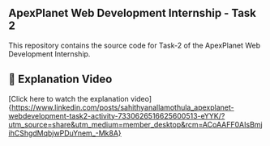 ## ApexPlanet Web Development Internship - Task 2
This repository contains the source code for Task-2 of the ApexPlanet Web Development Internship.
## 🔗 Explanation Video
[Click here to watch the explanation video]{https://www.linkedin.com/posts/sahithyanallamothula_apexplanet-webdevelopment-task2-activity-7330626516625600513-eYYK/?utm_source=share&utm_medium=member_desktop&rcm=ACoAAFF0AIsBmjihCShgdMqbjwPDuYnem_-Mk8A}
